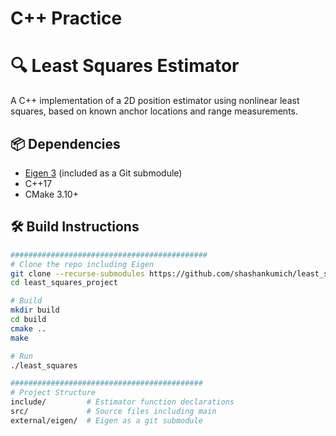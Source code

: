 # C++ Practice
# 🔍 Least Squares Estimator

A C++ implementation of a 2D position estimator using nonlinear least squares, based on known anchor locations and range measurements.

## 📦 Dependencies

- [Eigen 3](https://gitlab.com/libeigen/eigen) (included as a Git submodule)
- C++17
- CMake 3.10+

## 🛠️ Build Instructions

```bash
############################################
# Clone the repo including Eigen
git clone --recurse-submodules https://github.com/shashankumich/least_squares_project.git
cd least_squares_project

# Build
mkdir build
cd build
cmake ..
make

# Run
./least_squares

###########################################
# Project Structure
include/         # Estimator function declarations
src/             # Source files including main
external/eigen/  # Eigen as a git submodule

